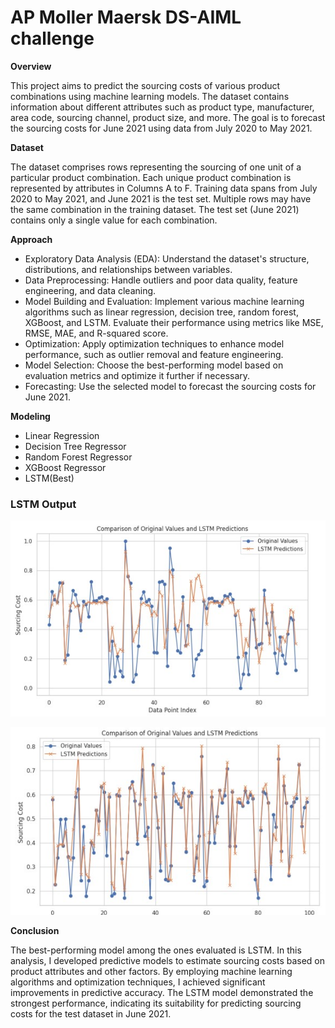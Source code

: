# AP Moller Maersk DS-AIML challenge

**Overview**

This project aims to predict the sourcing costs of various product combinations using machine learning models. The dataset contains information about different attributes such as product type, manufacturer, area code, sourcing channel, product size, and more. The goal is to forecast the sourcing costs for June 2021 using data from July 2020 to May 2021.

**Dataset**

The dataset comprises rows representing the sourcing of one unit of a particular product combination. Each unique product combination is represented by attributes in Columns A to F. Training data spans from July 2020 to May 2021, and June 2021 is the test set. Multiple rows may have the same combination in the training dataset. The test set (June 2021) contains only a single value for each combination.

**Approach**

- Exploratory Data Analysis (EDA): Understand the dataset's structure, distributions, and relationships between variables.
- Data Preprocessing: Handle outliers and poor data quality, feature engineering, and data cleaning.
- Model Building and Evaluation: Implement various machine learning algorithms such as linear regression, decision tree, random forest, XGBoost, and LSTM. Evaluate their performance using metrics like MSE, RMSE, MAE, and R-squared score.
- Optimization: Apply optimization techniques to enhance model performance, such as outlier removal and feature engineering.
- Model Selection: Choose the best-performing model based on evaluation metrics and optimize it further if necessary.
- Forecasting: Use the selected model to forecast the sourcing costs for June 2021.

**Modeling**

- Linear Regression
- Decision Tree Regressor
- Random Forest Regressor
- XGBoost Regressor
- LSTM(Best)

### LSTM Output

![LSTM Output 1](LSTM_graph/best_model_test.jpg)

![LSTM Output 2](LSTM_graph/best_model_train.jpg)

**Conclusion**

The best-performing model among the ones evaluated is LSTM. In this analysis, I developed predictive models to estimate sourcing costs based on product attributes and other factors. By employing machine learning algorithms and optimization techniques, I achieved significant improvements in predictive accuracy. The LSTM model demonstrated the strongest performance, indicating its suitability for predicting sourcing costs for the test dataset in June 2021.

